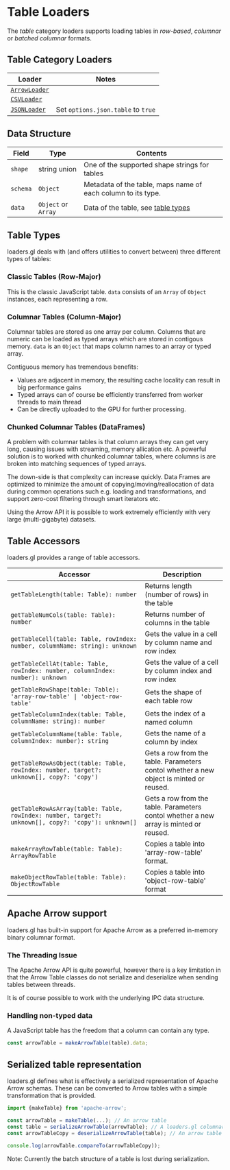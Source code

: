 # Table Loaders

The _table_ category loaders supports loading tables in _row-based_, _columnar_ or _batched columnar_ formats.

## Table Category Loaders

| Loader                                                          | Notes                              |
| --------------------------------------------------------------- | ---------------------------------- |
| [`ArrowLoader`](/docs/modules/arrow/api-reference/arrow-loader) |                                    |
| [`CSVLoader`](/docs/modules/csv/api-reference/csv-loader)       |                                    |
| [`JSONLoader`](/docs/modules/json/api-reference/json-loader)    | Set `options.json.table` to `true` |

## Data Structure

| Field    | Type                | Contents                                                     |
| -------- | ------------------- | ------------------------------------------------------------ |
| `shape`  | string union        | One of the supported shape strings for tables                |
| `schema` | `Object`            | Metadata of the table, maps name of each column to its type. |
| `data`   | `Object` or `Array` | Data of the table, see [table types](#table-types)           |

## Table Types

loaders.gl deals with (and offers utilities to convert between) three different types of tables:

### Classic Tables (Row-Major)

This is the classic JavaScript table. `data` consists of an `Array` of `Object` instances, each representing a row.

### Columnar Tables (Column-Major)

Columnar tables are stored as one array per column. Columns that are numeric can be loaded as typed arrays which are stored in contigous memory. `data` is an `Object` that maps column names to an array or typed array.

Contiguous memory has tremendous benefits:

- Values are adjacent in memory, the resulting cache locality can result in big performance gains
- Typed arrays can of course be efficiently transferred from worker threads to main thread
- Can be directly uploaded to the GPU for further processing.

### Chunked Columnar Tables (DataFrames)

A problem with columnar tables is that column arrays they can get very long, causing issues with streaming, memory allication etc. A powerful solution is to worked with chunked columnar tables, where columns is are broken into matching sequences of typed arrays.

The down-side is that complexity can increase quickly. Data Frames are optimized to minimize the amount of copying/moving/reallocation of data during common operations such e.g. loading and transformations, and support zero-cost filtering through smart iterators etc.

Using the Arrow API it is possible to work extremely efficiently with very large (multi-gigabyte) datasets.

## Table Accessors

loaders.gl provides a range of table accessors.

| Accessor                                                                                           | Description                                                                            |
| -------------------------------------------------------------------------------------------------- | -------------------------------------------------------------------------------------- |
| `getTableLength(table: Table): number`                                                             | Returns length (number of rows) in the table                                           |
| `getTableNumCols(table: Table): number`                                                            | Returns number of columns in the table                                                 |
| `getTableCell(table: Table, rowIndex: number, columnName: string): unknown`                        | Gets the value in a cell by column name and row index                                  |
| `getTableCellAt(table: Table, rowIndex: number, columnIndex: number): unknown`                     | Gets the value of a cell by column index and row index                                 |
| `getTableRowShape(table: Table): 'array-row-table' \| 'object-row-table'`                          | Gets the shape of each table row                                                       |
| `getTableColumnIndex(table: Table, columnName: string): number`                                    | Gets the index of a named column                                                       |
| `getTableColumnName(table: Table, columnIndex: number): string`                                    | Gets the name of a column by index                                                     |
| `getTableRowAsObject(table: Table, rowIndex: number, target?: unknown[], copy?: 'copy')`           | Gets a row from the table. Parameters contol whether a new object is minted or reused. |
| `getTableRowAsArray(table: Table, rowIndex: number, target?: unknown[], copy?: 'copy'): unknown[]` | Gets a row from the table. Parameters contol whether a new array is minted or reused.  |
| `makeArrayRowTable(table: Table): ArrayRowTable`                                                   | Copies a table into 'array-row-table' format.                                          |
| `makeObjectRowTable(table: Table): ObjectRowTable`                                                 | Copies a table into 'object-row-table' format                                          |

## Apache Arrow support

loaders.gl has built-in support for Apache Arrow as a preferred in-memory binary columnar format.

### The Threading Issue

The Apache Arrow API is quite powerful, however there is a key limitation in that the Arrow Table classes do not serialize and deserialize when sending tables between threads.

It is of course possible to work with the underlying IPC data structure.

### Handling non-typed data

A JavaScript table has the freedom that a column can contain any type.

```typescript
const arrowTable = makeArrowTable(table).data;
```

## Serialized table representation

loaders.gl defines what is effectively a serialized representation of Apache Arrow schemas. These can be converted to Arrow tables with a simple transformation that is provided.

```typescript
import {makeTable} from 'apache-arrow';

const arrowTable = makeTable(...); // An arrow table
const table = serializeArrowTable(arrowTable); // A loaders.gl columnar table
const arrowTableCopy = deserializeArrowTable(table); // An arrow table

console.log(arrowTable.compareTo(arrowTableCopy));
```

Note: Currently the batch structure of a table is lost during serialization.
